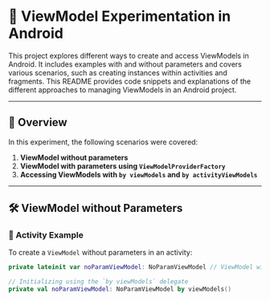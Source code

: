 # 📱 ViewModel Experimentation in Android

This project explores different ways to create and access ViewModels in Android. It includes examples with and without parameters and covers various scenarios, such as creating instances within activities and fragments. This README provides code snippets and explanations of the different approaches to managing ViewModels in an Android project.

---

## 📝 Overview

In this experiment, the following scenarios were covered:

1. **ViewModel without parameters**
2. **ViewModel with parameters using `ViewModelProviderFactory`**
3. **Accessing ViewModels with `by viewModels` and `by activityViewModels`**

---

## 🛠️ ViewModel without Parameters

### 📂 Activity Example

To create a `ViewModel` without parameters in an activity:

```kotlin
private lateinit var noParamViewModel: NoParamViewModel // ViewModel without parameter

// Initializing using the `by viewModels` delegate
private val noParamViewModel: NoParamViewModel by viewModels()
